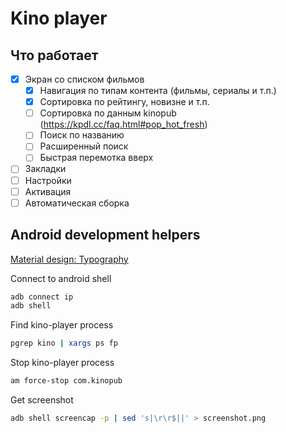 # Kino player

## Что работает

- [x] Экран со списком фильмов
  - [x] Навигация по типам контента (фильмы, сериалы и т.п.)
  - [x] Сортировка по рейтингу, новизне и т.п.
  - [ ] Сортировка по данным kinopub (<https://kpdl.cc/faq.html#pop_hot_fresh>)
  - [ ] Поиск по названию
  - [ ] Расширенный поиск
  - [ ] Быстрая перемотка вверх
- [ ] Закладки
- [ ] Настройки
- [ ] Активация
- [ ] Автоматическая сборка

## Android development helpers

[Material design: Typography](https://material.io/design/typography/the-type-system.html#type-scale)

Connect to android shell

```bash
adb connect ip
adb shell
```

Find kino-player process

```bash
pgrep kino | xargs ps fp
```

Stop kino-player process

```bash
am force-stop com.kinopub
```

Get screenshot

```bash
adb shell screencap -p | sed 's|\r\r$||' > screenshot.png
```
